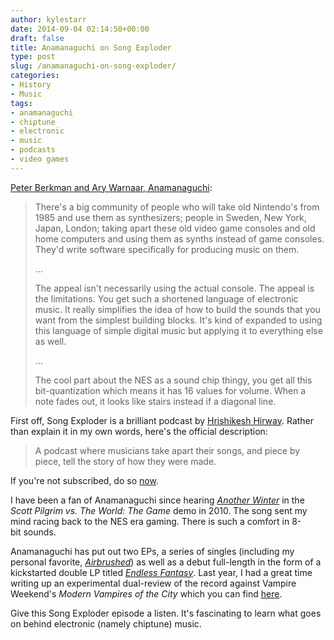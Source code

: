 ```yaml
---
author: kylestarr
date: 2014-09-04 02:14:50+00:00
draft: false
title: Anamanaguchi on Song Exploder
type: post
slug: /anamanaguchi-on-song-exploder/
categories:
- History
- Music
tags:
- anamanaguchi
- chiptune
- electronic
- music
- podcasts
- video games
---
```


[Peter Berkman and Ary Warnaar, Anamanaguchi](https://itunes.apple.com/us/podcast/anamanaguchi-prom-night/id788236947?i=318439225&mt=2):

> There's a big community of people who will take old Nintendo's from 1985 and use them as synthesizers; people in Sweden, New York, Japan, London; taking apart these old video game consoles and old home computers and using them as synths instead of game consoles. They'd write software specifically for producing music on them.
>
> …
>
> The appeal isn't necessarily using the actual console. The appeal is the limitations. You get such a shortened language of electronic music. It really simplifies the idea of how to build the sounds that you want from the simplest building blocks. It's kind of expanded to using this language of simple digital music but applying it to everything else as well.
>
> …
>
> The cool part about the NES as a sound chip thingy, you get all this bit-quantization which means it has 16 values for volume. When a note fades out, it looks like stairs instead if a diagonal line.

First off, Song Exploder is a brilliant podcast by [Hrishikesh Hirway](http://en.wikipedia.org/wiki/Hrishikesh_Hirway). Rather than explain it in my own words, here's the official description:

> A podcast where musicians take apart their songs, and piece by piece, tell the story of how they were made.

If you're not subscribed, do so [now](https://itunes.apple.com/us/podcast/song-exploder/id788236947?mt=2).

I have been a fan of Anamanaguchi since hearing [_Another Winter_](https://itunes.apple.com/us/album/another-winter/id387240763?i=387240935) in the _Scott Pilgrim vs. The World: The Game_ demo in 2010. The song sent my mind racing back to the NES era gaming. There is such a comfort in 8-bit sounds.

Anamanaguchi has put out two EPs, a series of singles (including my personal favorite, [_Airbrushed_](https://itunes.apple.com/us/album/airbrushed/id439716555?i=439716575)) as well as a debut full-length in the form of a kickstarted double LP titled [_Endless Fantasy_](https://itunes.apple.com/us/album/endless-fantasy/id628657245). Last year, I had a great time writing up an experimental dual-review of the record against Vampire Weekend's _Modern Vampires of the City_ which you can find [here](http://thestarrlist.wordpress.com/2013/05/16/dual-review-anamanaguchi-vs-vampire-weekend/).

Give this Song Exploder episode a listen. It's fascinating to learn what goes on behind electronic (namely chiptune) music.
